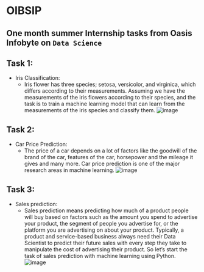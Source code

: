 # OIBSIP

## One month summer Internship tasks from Oasis Infobyte on `Data Science`

## Task 1:

- Iris Classification:
  - Iris flower has three species; setosa, versicolor, and virginica, which differs according to their
    measurements. Assuming we have the measurements of the iris flowers according to
    their species, and the task is to train a machine learning model that can learn from the
    measurements of the iris species and classify them.
    ![image](https://user-images.githubusercontent.com/76813100/233592578-f5087a34-f7a7-4eb0-b5fb-700659e7350d.png)

## Task 2:

- Car Price Prediction: 
  - The price of a car depends on a lot of factors like the goodwill of the brand of the car,
features of the car, horsepower and the mileage it gives and many more. Car price
prediction is one of the major research areas in machine learning.
![image](https://user-images.githubusercontent.com/76813100/233592157-93332178-5925-4220-a1a2-5be9b4df870c.png)


## Task 3:

- Sales prediction: 
  - Sales prediction means predicting how much of a product people will buy based on factors
    such as the amount you spend to advertise your product, the segment of people you
    advertise for, or the platform you are advertising on about your product.
    Typically, a product and service-based business always need their Data Scientist to predict
    their future sales with every step they take to manipulate the cost of advertising their
    product. So let’s start the task of sales prediction with machine learning using Python. 
    ![image](https://user-images.githubusercontent.com/76813100/233343911-a915b4a5-dfa2-4b08-a20e-6af5eb6e8353.png)

